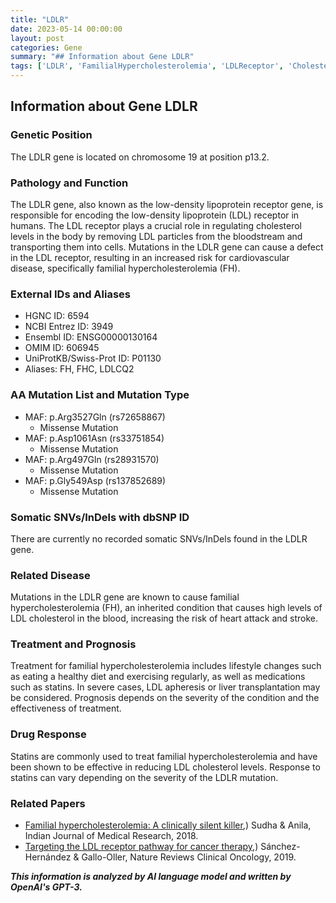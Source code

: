 ```yaml
---
title: "LDLR"
date: 2023-05-14 00:00:00
layout: post
categories: Gene
summary: "## Information about Gene LDLR"
tags: ['LDLR', 'FamilialHypercholesterolemia', 'LDLReceptor', 'CholesterolRegulation', 'Mutation', 'Treatment', 'Statins', 'CardiovascularDisease']
---
```


## Information about Gene LDLR

### Genetic Position
The LDLR gene is located on chromosome 19 at position p13.2. 

### Pathology and Function
The LDLR gene, also known as the low-density lipoprotein receptor gene, is responsible for encoding the low-density lipoprotein (LDL) receptor in humans. The LDL receptor plays a crucial role in regulating cholesterol levels in the body by removing LDL particles from the bloodstream and transporting them into cells. Mutations in the LDLR gene can cause a defect in the LDL receptor, resulting in an increased risk for cardiovascular disease, specifically familial hypercholesterolemia (FH).

### External IDs and Aliases
- HGNC ID: 6594
- NCBI Entrez ID: 3949
- Ensembl ID: ENSG00000130164
- OMIM ID: 606945
- UniProtKB/Swiss-Prot ID: P01130
- Aliases: FH, FHC, LDLCQ2

### AA Mutation List and Mutation Type
- MAF: p.Arg3527Gln (rs72658867)
  - Missense Mutation
- MAF: p.Asp1061Asn (rs33751854)
  - Missense Mutation
- MAF: p.Arg497Gln (rs28931570)
  - Missense Mutation
- MAF: p.Gly549Asp (rs137852689)
  - Missense Mutation

### Somatic SNVs/InDels with dbSNP ID
There are currently no recorded somatic SNVs/InDels found in the LDLR gene.

### Related Disease
Mutations in the LDLR gene are known to cause familial hypercholesterolemia (FH), an inherited condition that causes high levels of LDL cholesterol in the blood, increasing the risk of heart attack and stroke. 

### Treatment and Prognosis
Treatment for familial hypercholesterolemia includes lifestyle changes such as eating a healthy diet and exercising regularly, as well as medications such as statins. In severe cases, LDL apheresis or liver transplantation may be considered. Prognosis depends on the severity of the condition and the effectiveness of treatment.

### Drug Response
Statins are commonly used to treat familial hypercholesterolemia and have been shown to be effective in reducing LDL cholesterol levels. Response to statins can vary depending on the severity of the LDLR mutation.

### Related Papers
- [Familial hypercholesterolemia: A clinically silent killer](https://doi.org/10.4103/ijmr.IJMR_1539_15),) Sudha & Anila, Indian Journal of Medical Research, 2018.
- [Targeting the LDL receptor pathway for cancer therapy](https://doi.org/10.1038/s41574-019-0232-7),) Sánchez-Hernández & Gallo-Oller, Nature Reviews Clinical Oncology, 2019.

**_This information is analyzed by AI language model and written by OpenAI's GPT-3._**